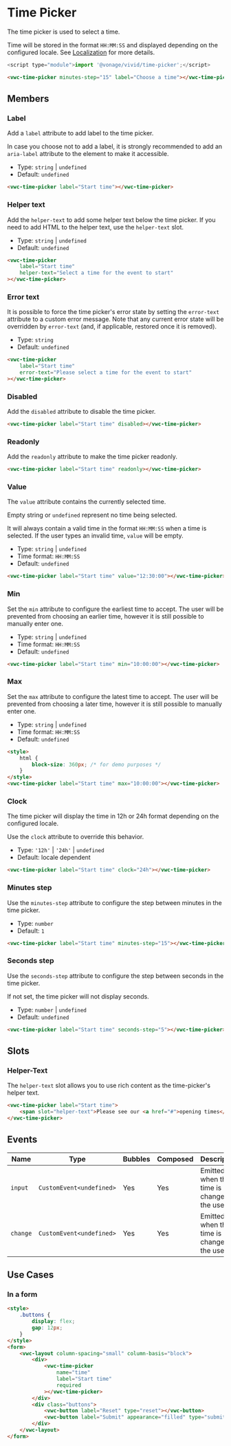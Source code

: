# Time Picker

The time picker is used to select a time.

Time will be stored in the format `HH:MM:SS` and displayed depending on the configured locale. See [Localization](/guides/localization/) for more details.

```js
<script type="module">import '@vonage/vivid/time-picker';</script>
```

```html preview locale-switcher 360px
<vwc-time-picker minutes-step="15" label="Choose a time"></vwc-time-picker>
```

## Members

### Label

Add a `label` attribute to add label to the time picker.

In case you choose not to add a label, it is strongly recommended to add an `aria-label` attribute to the element to make it accessible.

- Type: `string` | `undefined`
- Default: `undefined`

```html preview locale-switcher 360px
<vwc-time-picker label="Start time"></vwc-time-picker>
```

### Helper text

Add the `helper-text` to add some helper text below the time picker. If you need to add HTML to the helper text, use the `helper-text` slot.

- Type: `string` | `undefined`
- Default: `undefined`

```html preview locale-switcher 360px
<vwc-time-picker
	label="Start time"
	helper-text="Select a time for the event to start"
></vwc-time-picker>
```

### Error text

It is possible to force the time picker's error state by setting the `error-text` attribute to a custom error message.
Note that any current error state will be overridden by `error-text` (and, if applicable, restored once it is removed).

- Type: `string`
- Default: `undefined`

```html preview locale-switcher 360px
<vwc-time-picker
	label="Start time"
	error-text="Please select a time for the event to start"
></vwc-time-picker>
```

### Disabled

Add the `disabled` attribute to disable the time picker.

```html preview locale-switcher
<vwc-time-picker label="Start time" disabled></vwc-time-picker>
```

### Readonly

Add the `readonly` attribute to make the time picker readonly.

```html preview locale-switcher
<vwc-time-picker label="Start time" readonly></vwc-time-picker>
```

### Value

The `value` attribute contains the currently selected time.

Empty string or `undefined` represent no time being selected.

It will always contain a valid time in the format `HH:MM:SS` when a time is selected. If the user types an invalid time, `value` will be empty.

- Type: `string` | `undefined`
- Time format: `HH:MM:SS`
- Default: `undefined`

```html preview locale-switcher 360px
<vwc-time-picker label="Start time" value="12:30:00"></vwc-time-picker>
```

### Min

Set the `min` attribute to configure the earliest time to accept. The user will be prevented from choosing an earlier time, however it is still possible to manually enter one.

- Type: `string` | `undefined`
- Time format: `HH:MM:SS`
- Default: `undefined`

```html preview locale-switcher 360px
<vwc-time-picker label="Start time" min="10:00:00"></vwc-time-picker>
```

### Max

Set the `max` attribute to configure the latest time to accept. The user will be prevented from choosing a later time, however it is still possible to manually enter one.

- Type: `string` | `undefined`
- Time format: `HH:MM:SS`
- Default: `undefined`

```html preview locale-switcher 360px
<style>
	html {
		block-size: 360px; /* for demo purposes */
	}
</style>
<vwc-time-picker label="Start time" max="10:00:00"></vwc-time-picker>
```

### Clock

The time picker will display the time in 12h or 24h format depending on the configured locale.

Use the `clock` attribute to override this behavior.

- Type: `'12h'` | `'24h'` | `undefined`
- Default: locale dependent

```html preview locale-switcher 360px
<vwc-time-picker label="Start time" clock="24h"></vwc-time-picker>
```

### Minutes step

Use the `minutes-step` attribute to configure the step between minutes in the time picker.

- Type: `number`
- Default: `1`

```html preview locale-switcher 360px
<vwc-time-picker label="Start time" minutes-step="15"></vwc-time-picker>
```

### Seconds step

Use the `seconds-step` attribute to configure the step between seconds in the time picker.

If not set, the time picker will not display seconds.

- Type: `number` | `undefined`
- Default: `undefined`

```html preview locale-switcher 360px
<vwc-time-picker label="Start time" seconds-step="5"></vwc-time-picker>
```

## Slots

### Helper-Text

The `helper-text` slot allows you to use rich content as the time-picker's helper text.

```html preview locale-switcher 360px
<vwc-time-picker label="Start time">
	<span slot="helper-text">Please see our <a href="#">opening times</a>.</span>
</vwc-time-picker>
```

## Events

<div class="table-wrapper">

| Name     | Type                     | Bubbles | Composed | Description                                   |
| -------- | ------------------------ | ------- | -------- | --------------------------------------------- |
| `input`  | `CustomEvent<undefined>` | Yes     | Yes      | Emitted when the time is changed by the user. |
| `change` | `CustomEvent<undefined>` | Yes     | Yes      | Emitted when the time is changed by the user. |

</div>

## Use Cases

### In a form

```html preview locale-switcher 360px
<style>
	.buttons {
		display: flex;
		gap: 12px;
	}
</style>
<form>
	<vwc-layout column-spacing="small" column-basis="block">
		<div>
			<vwc-time-picker
				name="time"
				label="Start time"
				required
			></vwc-time-picker>
		</div>
		<div class="buttons">
			<vwc-button label="Reset" type="reset"></vwc-button>
			<vwc-button label="Submit" appearance="filled" type="submit"></vwc-button>
		</div>
	</vwc-layout>
</form>
```
